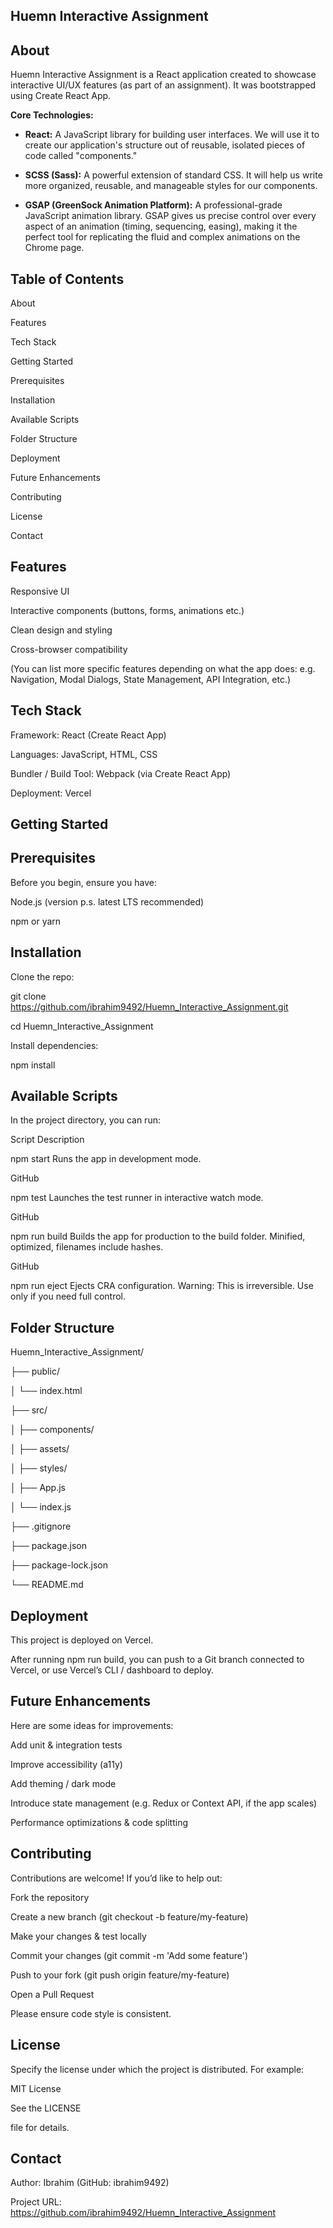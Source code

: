 ## Huemn Interactive Assignment

## About

Huemn Interactive Assignment is a React application created to showcase interactive UI/UX features (as part of an assignment). It was bootstrapped using Create React App.

**Core Technologies:**

- **React:** A JavaScript library for building user interfaces. We will use it to create our application's structure out of reusable, isolated pieces of code called "components."

- **SCSS (Sass):** A powerful extension of standard CSS. It will help us write more organized, reusable, and manageable styles for our components.

- **GSAP (GreenSock Animation Platform):** A professional-grade JavaScript animation library. GSAP gives us precise control over every aspect of an animation (timing, sequencing, easing), making it the perfect tool for
  replicating the fluid and complex animations on the Chrome page.

## Table of Contents

About

Features

Tech Stack

Getting Started

Prerequisites

Installation

Available Scripts

Folder Structure

Deployment

Future Enhancements

Contributing

License

Contact

## Features

Responsive UI

Interactive components (buttons, forms, animations etc.)

Clean design and styling

Cross-browser compatibility

(You can list more specific features depending on what the app does: e.g. Navigation, Modal Dialogs, State Management, API Integration, etc.)

## Tech Stack

Framework: React (Create React App)

Languages: JavaScript, HTML, CSS

Bundler / Build Tool: Webpack (via Create React App)

Deployment: Vercel

## Getting Started

## Prerequisites

Before you begin, ensure you have:

Node.js (version p.s. latest LTS recommended)

npm or yarn

## Installation

Clone the repo:

git clone https://github.com/ibrahim9492/Huemn_Interactive_Assignment.git

cd Huemn_Interactive_Assignment

Install dependencies:

npm install

## Available Scripts

In the project directory, you can run:

Script	Description

npm start	Runs the app in development mode. 

GitHub

npm test	Launches the test runner in interactive watch mode. 

GitHub

npm run build	Builds the app for production to the build folder. Minified, optimized, filenames include hashes. 

GitHub

npm run eject	Ejects CRA configuration. Warning: This is irreversible. Use only if you need full control.

## Folder Structure

Huemn_Interactive_Assignment/

├── public/

│   └── index.html

├── src/

│   ├── components/

│   ├── assets/

│   ├── styles/

│   ├── App.js

│   └── index.js

├── .gitignore

├── package.json

├── package-lock.json

└── README.md

## Deployment

This project is deployed on Vercel.

After running npm run build, you can push to a Git branch connected to Vercel, or use Vercel’s CLI / dashboard to deploy.

## Future Enhancements

Here are some ideas for improvements:

Add unit & integration tests

Improve accessibility (a11y)

Add theming / dark mode

Introduce state management (e.g. Redux or Context API, if the app scales)

Performance optimizations & code splitting

## Contributing

Contributions are welcome! If you’d like to help out:

Fork the repository

Create a new branch (git checkout -b feature/my-feature)

Make your changes & test locally

Commit your changes (git commit -m 'Add some feature')

Push to your fork (git push origin feature/my-feature)

Open a Pull Request

Please ensure code style is consistent.

## License

Specify the license under which the project is distributed. For example:

MIT License

See the LICENSE

file for details.

## Contact

Author: Ibrahim (GitHub: ibrahim9492)

Project URL: https://github.com/ibrahim9492/Huemn_Interactive_Assignment
